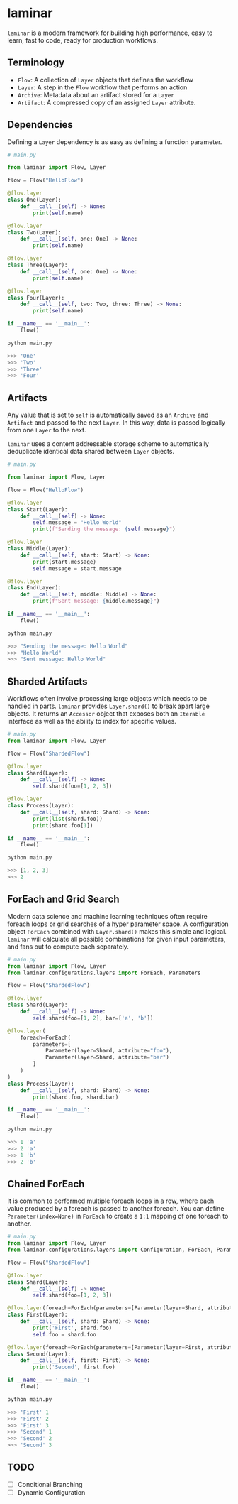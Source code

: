 # laminar

`laminar` is a modern framework for building high performance, easy to learn, fast to code, ready for production workflows.

## Terminology

* `Flow`: A collection of `Layer` objects that defines the workflow
* `Layer`: A step in the `Flow` workflow that performs an action
* `Archive`: Metadata about an artifact stored for a `Layer`
* `Artifact`: A compressed copy of an assigned `Layer` attribute.

## Dependencies

Defining a `Layer` dependency is as easy as defining a function parameter.

```python
# main.py

from laminar import Flow, Layer

flow = Flow("HelloFlow")

@flow.layer
class One(Layer):
    def __call__(self) -> None:
        print(self.name)

@flow.layer
class Two(Layer):
    def __call__(self, one: One) -> None:
        print(self.name)

@flow.layer
class Three(Layer):
    def __call__(self, one: One) -> None:
        print(self.name)

@flow.layer
class Four(Layer):
    def __call__(self, two: Two, three: Three) -> None:
        print(self.name)

if __name__ == '__main__':
    flow()
```

```python
python main.py

>>> 'One'
>>> 'Two'
>>> 'Three'
>>> 'Four'
```

## Artifacts

Any value that is set to `self` is automatically saved as an `Archive` and `Artifact` and passed to the next `Layer`. In this way, data is passed logically from one `Layer` to the next.

`laminar` uses a content addressable storage scheme to automatically deduplicate identical data shared between `Layer` objects.

```python
# main.py

from laminar import Flow, Layer

flow = Flow("HelloFlow")

@flow.layer
class Start(Layer):
    def __call__(self) -> None:
        self.message = "Hello World"
        print(f"Sending the message: {self.message}")

@flow.layer
class Middle(Layer):
    def __call__(self, start: Start) -> None:
        print(start.message)
        self.message = start.message

@flow.layer
class End(Layer):
    def __call__(self, middle: Middle) -> None:
        print(f"Sent message: {middle.message}")

if __name__ == '__main__':
    flow()
```

```python
python main.py

>>> "Sending the message: Hello World"
>>> "Hello World"
>>> "Sent message: Hello World"
```

## Sharded Artifacts

Workflows often involve processing large objects which needs to be handled in parts. `laminar` provides `Layer.shard()` to break apart large objects. It returns an `Accessor` object that exposes both an `Iterable` interface as well as the ability to index for specific values.

```python
# main.py
from laminar import Flow, Layer

flow = Flow("ShardedFlow")

@flow.layer
class Shard(Layer):
    def __call__(self) -> None:
        self.shard(foo=[1, 2, 3])

@flow.layer
class Process(Layer):
    def __call__(self, shard: Shard) -> None:
        print(list(shard.foo))
        print(shard.foo[1])

if __name__ == '__main__':
    flow()
```

```python
python main.py

>>> [1, 2, 3]
>>> 2
```

## ForEach and Grid Search

Modern data science and machine learning techniques often require foreach loops or grid searches of a hyper parameter space. A configuration object `ForEach` combined with `Layer.shard()` makes this simple and logical. `laminar` will calculate all possible combinations for given input parameters, and fans out to compute each separately.

```python
# main.py
from laminar import Flow, Layer
from laminar.configurations.layers import ForEach, Parameters

flow = Flow("ShardedFlow")

@flow.layer
class Shard(Layer):
    def __call__(self) -> None:
        self.shard(foo=[1, 2], bar=['a', 'b'])

@flow.layer(
    foreach=ForEach(
        parameters=[
            Parameter(layer=Shard, attribute="foo"),
            Parameter(layer=Shard, attribute="bar")
        ]
    )
)
class Process(Layer):
    def __call__(self, shard: Shard) -> None:
        print(shard.foo, shard.bar)

if __name__ == '__main__':
    flow()
```

```python
python main.py

>>> 1 'a'
>>> 2 'a'
>>> 1 'b'
>>> 2 'b'
```

## Chained ForEach

It is common to performed multiple foreach loops in a row, where each value produced by a foreach is passed to another foreach. You can define `Parameter(index=None)` in `ForEach` to create a `1:1` mapping of one foreach to another.

```python
# main.py
from laminar import Flow, Layer
from laminar.configurations.layers import Configuration, ForEach, Parameters

flow = Flow("ShardedFlow")

@flow.layer
class Shard(Layer):
    def __call__(self) -> None:
        self.shard(foo=[1, 2, 3])

@flow.layer(foreach=ForEach(parameters=[Parameter(layer=Shard, attribute="foo")]))
class First(Layer):
    def __call__(self, shard: Shard) -> None:
        print('First', shard.foo)
        self.foo = shard.foo

@flow.layer(foreach=ForEach(parameters=[Parameter(layer=First, attribute="foo", index=None)]))
class Second(Layer):
    def __call__(self, first: First) -> None:
        print('Second', first.foo)

if __name__ == '__main__':
    flow()
```

```python
python main.py

>>> 'First' 1
>>> 'First' 2
>>> 'First' 3
>>> 'Second' 1
>>> 'Second' 2
>>> 'Second' 3
```

## TODO
- [ ] Conditional Branching
- [ ] Dynamic Configuration

